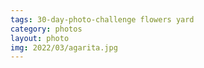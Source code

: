 ```yaml
---
tags: 30-day-photo-challenge flowers yard
category: photos
layout: photo
img: 2022/03/agarita.jpg
---
```

